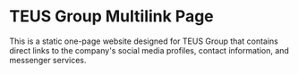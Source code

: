# TEUS Group Multilink Page
This is a static one-page website designed for TEUS Group that contains direct links to the company's social media profiles, contact information, and messenger services. 
